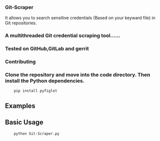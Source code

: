### Git-Scraper
It allows you to search sensitive credentials (Based on your keyward file) in Git repositories.

### A multithreaded Git credential scraping tool...... 
### Tested on GitHub,GitLab and gerrit

### Contributing
### Clone the repository and move into the code directory. Then install the Python dependencies.
        pip install pyfiglet

## Examples
## Basic Usage
        python Git-Scraper.py
